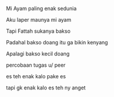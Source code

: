 Mi Ayam paling enak sedunia

Aku laper maunya mi ayam

Tapi Fattah sukanya bakso

Padahal bakso doang itu ga bikin kenyang

Apalagi bakso kecil doang

percobaan tugas u/ peer

es teh enak kalo pake es

tapi gk enak kalo es teh ny anget
